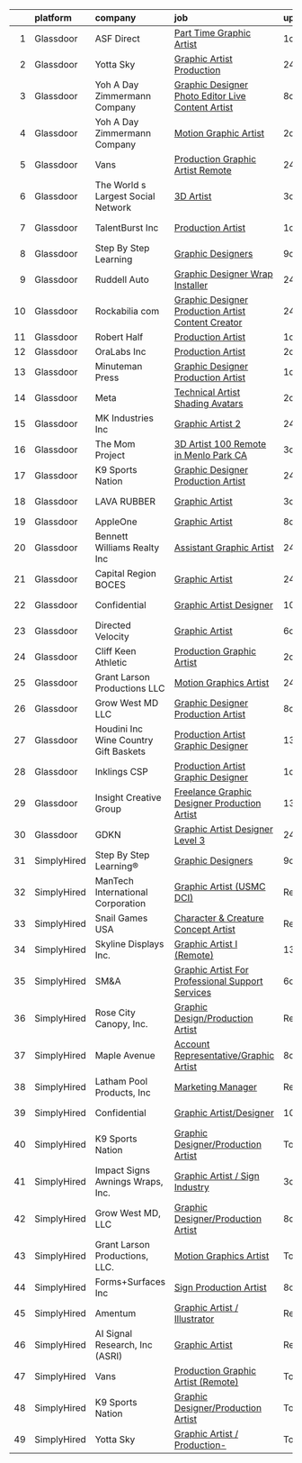

|    | platform    | company                                 | job                                                                                                                                                                                                                                                                                                                                                                                                                                                                                                                                                                                                                                                                                                                                                                                                                                                                                                                                                                                                                                                                                                                                                                                                                                                                                                                                                                                                                                                       | update_time   | location          |
|---:|:------------|:----------------------------------------|:----------------------------------------------------------------------------------------------------------------------------------------------------------------------------------------------------------------------------------------------------------------------------------------------------------------------------------------------------------------------------------------------------------------------------------------------------------------------------------------------------------------------------------------------------------------------------------------------------------------------------------------------------------------------------------------------------------------------------------------------------------------------------------------------------------------------------------------------------------------------------------------------------------------------------------------------------------------------------------------------------------------------------------------------------------------------------------------------------------------------------------------------------------------------------------------------------------------------------------------------------------------------------------------------------------------------------------------------------------------------------------------------------------------------------------------------------------|:--------------|:------------------|
|  1 | Glassdoor   | ASF Direct                              | [Part Time Graphic Artist](https://www.glassdoor.com/partner/jobListing.htm?pos=109&ao=1110586&s=58&guid=00000182fd08b6799819ae726f97ec83&src=GD_JOB_AD&t=SR&vt=w&ea=1&cs=1_6942d450&cb=1662102583231&jobListingId=1008105968080&cpc=FD56AAAF1899B499&jrtk=3-0-1gbughdkuihks801-1gbughdlgi7lj800-7b8ca7eaf2ec117d--6NYlbfkN0B3WUMrqpVxQr7h284cQhtpV-mfLRJNlRd-4gVisIvsnIHzdqtJMEpTgu7cNkcRhqKIY9OKkh_5s6tOx919c41UIi7hUwx5eLxCjmA2b3Qt8FYL-VMQOXcDcg6yv_cnXG5aUWZymd6p-NZtf6ighWBdT0c7C_iRJHUGUryYxvBbUy6r05yp-UvmoiAA1qyFU4qU9JBhq2Cr6IsGFH6ibCr3fd094ZERLURXaODUcEIameMW8X4y2j9pM4h0xKYu1z3IrPxkadvW7C7jrXJB0fCX5uvRm-BfRiX_wuF7sMGpjkNOJb30wcstETR0bqkXwThO-Vt5RXE5zmhG8I03_aNsZVQOLSuDYZmpSMuOCCZQaSwuHM3HiD1Y7qpdX9XkDwgAluvRShfcVLQ2STtOq-z1BQoa_VFaHPwRN7z0B9sJYD9RZQYtv4j0NnD-lWcLLnmHnmWnDmWtqRS30MXNNs3qMtAqtOYzXKdQ85mvgY4gotbEZwIPMIg4_9WvpvuVVoWx7PpgVbxQNA%3D%3D)                                                                                                                                                                                                                                                                                                                                                                                                                                                                                                                                                                           | 1d            | San Antonio, TX   |
|  2 | Glassdoor   | Yotta Sky                               | [Graphic Artist   Production ](https://www.glassdoor.com/partner/jobListing.htm?pos=105&ao=1110586&s=58&guid=00000182fd08b6799819ae726f97ec83&src=GD_JOB_AD&t=SR&vt=w&ea=1&cs=1_2951463b&cb=1662102583230&jobListingId=1008111191652&cpc=45DC3EB807283E85&jrtk=3-0-1gbughdkuihks801-1gbughdlgi7lj800-1df08da2a602082f--6NYlbfkN0AY4guaBc_odNxnJHTncvfwFu86WvDwtbc_K-gSZc1x5NPDcKz_OCFYfMJhKgLr49Gmr7utCPM6ZXPL8ZqpICZgWKNKvMuh_9Ll_aQV8mwfGJdMINyHY2DeaDQ4WSgowsfQ_5y69jAmMEADRjAvO8rHKy9nL9udzcpXx-gZT3C4g_3Tyt0q7V3BtestkVveP0htfPZrtb7kEamiosVhW9xiSCZDazptqChjnpOAqFIk403lnD249OLE24t85WyQCFH2PweBVpZwqnoGTBO6LEUtsSHScGqBUbj5W2mazx4xS53eG3ArDM0_qeciqND8a8Ym6MxP3tjUs9UYWe3IrpNmAVE0ik1zxUh_OGfEej1CZR9VIQb8ecsl1ZEevPv0UeWIZl6Yyt7a9nCGX4fwZcwzTFZRiBRoJQVQTEhUhZX0rfyTWACHT2P0f0n7WPaZPy2C6GyhaMVDXS9H89otsbrBvxwM3f_QVJbCh5Ck2Mz5x2po9ObyLkuw_-z1AzmJffI%3D)                                                                                                                                                                                                                                                                                                                                                                                                                                                                                                                                                                                     | 24h           | San Juan, PR      |
|  3 | Glassdoor   | Yoh  A Day   Zimmermann Company         | [Graphic Designer Photo Editor   Live Content Artist](https://www.glassdoor.com/partner/jobListing.htm?pos=119&ao=1110586&s=58&guid=00000182fd08b6799819ae726f97ec83&src=GD_JOB_AD&t=SR&vt=w&ea=1&cs=1_99f1b622&cb=1662102583232&jobListingId=1008092127841&cpc=C4A69CCDBB3B9599&jrtk=3-0-1gbughdkuihks801-1gbughdlgi7lj800-97c04bff3b3bab67--6NYlbfkN0Ae6Qmv8rNb3d5rEsMPL_plhvilYeiJERi7JqghURwQ9bq2mHgMGRGP2iYP1nqVQ_DIMryfs6BR5EyRixQCSfQQ1MuICmH795knzpaBdGJ9kSIKAtOkBBd-jxD4vAb_KigNpgnSCuBybEGJIMe3pDshcVyifdrpJZTLOeu60HVqNcceI-_ovfmS-PPqng3R_EE6iGESiyrP4yuMZDBdJ0FDCfUOijQkdETrB-7t0VybrLtRA_zqVwFR7VTRztzDn_u0wwA0WYiMnrteuKULwKxVxkaklTrwc0gXUDpZLF-9g_IhKcMzXIIKvjnra_l_Ydozo5rt89UQZlhEyGcGDWdL5PojfO0bd6LG8zqOpsQsTIMN7R16xoh3PcVKnfbwMtKBoxqNZR_PReQjOu9lB8Rha0xdCN9svMKRcT3-xO4JFaYcIbH4YTu1LG741RzZrKfrerFEFePh7E0DLiVldV5Ydlg2HgkGM-Y%3D)                                                                                                                                                                                                                                                                                                                                                                                                                                                                                                                                                                                              | 8d            | San Diego, CA     |
|  4 | Glassdoor   | Yoh  A Day   Zimmermann Company         | [Motion Graphic Artist](https://www.glassdoor.com/partner/jobListing.htm?pos=117&ao=1110586&s=58&guid=00000182fd08b6799819ae726f97ec83&src=GD_JOB_AD&t=SR&vt=w&ea=1&cs=1_479dd004&cb=1662102583232&jobListingId=1008104450000&cpc=451933188B21919D&jrtk=3-0-1gbughdkuihks801-1gbughdlgi7lj800-d51fac1d690b7e00--6NYlbfkN0Ae6Qmv8rNb3d5rEsMPL_plhvilYeiJERi7JqghURwQ9bq2mHgMGRGP2iYP1nqVQ_AcuO8YB_ce7mvR5T2LH_9Zr-f5wtW2vKfcumYr7VOigM5um3n2l2sXwckjtNlLSoI6uTsLXECnyJT5AzXLxrVsmtwhl1j5tJ-9PK4Ktv6HI3qwtZxF0KcteH3Uw4djpRwqhtEY6qY1NRcwDzaGqrqcFOkXni7DIlCSk9P3YDJVVaYe7vQpMB8HxJEFWMSrVbrO3JoJpWIjX6rUvPQemCm_P7zrzJh6nigTrvV6NHs1uOLUbROD9z84iQWYl3H_Fl4Fxw69RqkIhVGJ0XwcWaSrXUk0Ty9u_kSLIcPP9oiwlmzwsQefiVQzWRU8nmCYAPIApAonPPr8Y5eRabLvgp2fGR70PZzyAf5I_2KVcY6fU-WuaS2lQ6AX_NGR4LyyfcQ4IYxtaqunDuNY6RihgRRanP03Xh8No8W3J_bo_MWs1g%3D%3D)                                                                                                                                                                                                                                                                                                                                                                                                                                                                                                                                                                                                              | 2d            | Remote            |
|  5 | Glassdoor   | Vans                                    | [Production Graphic Artist  Remote ](https://www.glassdoor.com/partner/jobListing.htm?pos=127&ao=1136043&s=58&guid=00000182fd08b6799819ae726f97ec83&src=GD_JOB_AD&t=SR&vt=w&ea=1&cs=1_e6dc8374&cb=1662102583232&jobListingId=1008111619572&jrtk=3-0-1gbughdkuihks801-1gbughdlgi7lj800-8f458e43ca949a13-)                                                                                                                                                                                                                                                                                                                                                                                                                                                                                                                                                                                                                                                                                                                                                                                                                                                                                                                                                                                                                                                                                                                                                  | 24h           | Appleton, WI      |
|  6 | Glassdoor   | The World s Largest Social Network      | [3D Artist](https://www.glassdoor.com/partner/jobListing.htm?pos=125&ao=1110586&s=58&guid=00000182fd08b6799819ae726f97ec83&src=GD_JOB_AD&t=SR&vt=w&ea=1&cs=1_3d1f8546&cb=1662102583232&jobListingId=1008101832019&cpc=AC285F3A3ECA6BB0&jrtk=3-0-1gbughdkuihks801-1gbughdlgi7lj800-8fcda0edc12eaa9b--6NYlbfkN0DSgjPPcnEdvoK3uuxfISLALE6pB1FR7YSHOr_tSg5_QGIhoz_2VqUepdcKLBLI_zQ5vW7COe9b5mlnVXQPZh-LCDTWvpcID5VL-Y-dck3OFKxyxzH8bOfDIUENNU8cHnxMEbimO4vZSH99drUQuM-N0RdNfyWkpSpm1sBW4nersKwSm9JI8Oo0atTKpOnGtPl0kpc9vFc6Z5n6O90usPgLH8zp347f0uKcKBdy29-rQOT-8hrdrIS5RlrzHCfuTzWkiPGktKesml1VSZHJ8KyE4vUDrqs9dz-nIxWa0N6uqrOsHAbXDywY2D_VLLSsH2UTjRXYl2rbizlaIbrzWb_weCUjss-XMhvSxQSROBJB_o1yEF-eiBVAFOnfLSrpsRg_6GDy8RPh5vJWVQ2GCHMkmeWK6c-qNqkJ_YpjX_anLusDNShi_jNNNgd4fBu9f-Ipt5R3536nKduT7pOKJU9Db07gAfaAKTKC8HC6GIHSwlLtlsRJ0mOiXaGjgzgKW8E6WdxHYodBgb3HH0Ny1QeuJ4lY1jfgG3cDU5bCGQsaM1No0bRvZVJmTtkgDFNThwlchq7Aw6P7Wg%3D%3D)                                                                                                                                                                                                                                                                                                                                                                                                                                                                                                                          | 3d            | Menlo Park, CA    |
|  7 | Glassdoor   | TalentBurst  Inc                        | [Production Artist](https://www.glassdoor.com/partner/jobListing.htm?pos=126&ao=1110586&s=58&guid=00000182fd08b6799819ae726f97ec83&src=GD_JOB_AD&t=SR&vt=w&ea=1&cs=1_ef997812&cb=1662102583233&jobListingId=1008107313652&cpc=8795CF9063CD573D&jrtk=3-0-1gbughdkuihks801-1gbughdlgi7lj800-2343bd21bceca915--6NYlbfkN0AytblDjMhCTRr2PwXSTF3LlCyagmIhB_qBKYhkTsU9J8kbOkkPPbkHTn1PvWfxq-P--G7iJVbCjoAWRA-2EPGsiwqbM7BTgMfYPfIPMb8FLadvKLhp-NcBPATlX-1urrntRq_YwSu1RiTA1dC--iQjPqkHD2WtQbQ95hc8NfUpIrLhXoJm0lT0U-AklQU4GUbQCwTpkjutK7LJXuAQ4pkm4K_mffvSSGMXBwnN0XfgUh12fZbl9AuHc6o6Y6E9Y78uf7DrA5KWusAwrk_hFRfFzj2L8sWhw4oNRpnpRIosWfXCee2VE7fRlKF4qbFnKru43PX0IrR-X2QFblqhN9_KmRvDrfggZpqlLBiz8d_eS91wR5h0mJt3nJdmPFxjnsk4Tr7vTQu2ZGqRBRxGkPo2QixqdkuQ6wvLyHZ2NjdIqrRrQQOutTdIe8azu4GBI2iUQw4F4txywsO5wVayCE2G6z6BjkQ3PVC6_-5QGLOMECqhEsOLZD07QbwIfyve6wsVB8DAyu9u7g%3D%3D)                                                                                                                                                                                                                                                                                                                                                                                                                                                                                                                                                                                  | 1d            | Fort Worth, TX    |
|  8 | Glassdoor   | Step By Step Learning                   | [Graphic Designers](https://www.glassdoor.com/partner/jobListing.htm?pos=130&ao=1136043&s=58&guid=00000182fd08b6799819ae726f97ec83&src=GD_JOB_AD&t=SR&vt=w&ea=1&cs=1_8c26636a&cb=1662102583233&jobListingId=1008089893648&jrtk=3-0-1gbughdkuihks801-1gbughdlgi7lj800-9d5efbbbac5ff951-)                                                                                                                                                                                                                                                                                                                                                                                                                                                                                                                                                                                                                                                                                                                                                                                                                                                                                                                                                                                                                                                                                                                                                                   | 9d            | Remote            |
|  9 | Glassdoor   | Ruddell Auto                            | [Graphic Designer Wrap Installer](https://www.glassdoor.com/partner/jobListing.htm?pos=104&ao=1110586&s=58&guid=00000182fd08b6799819ae726f97ec83&src=GD_JOB_AD&t=SR&vt=w&ea=1&cs=1_7c1e4153&cb=1662102583230&jobListingId=1008111624350&cpc=12E12AFF69C1CE61&jrtk=3-0-1gbughdkuihks801-1gbughdlgi7lj800-fabb5426b8f05f83--6NYlbfkN0A0k39Bnz3dYLjemisttO_HEYWYOtZl2cOGQ9Uy4y7pOZbuKG5Q2OGL3sRabwBXKW5DTW0YsGxB8a8jVPVnMZliGmgL4v1QdVL412mdEtgB1iPJYMtu0aLPFY1VFPS0A4qAsUdLlvCKwYh0hRRtoG9wagIcVxV0Lbc75p0zZ_E-SIIdmVMsHdkME-i9FGQmOMMsIeMjw69NjRT23AcHP_mp6era0VaGU0UX3O-70Syya1QBZH4lao4mBiVrjDya0yTDvc95D7ka_9Whl8DjwgEby_CgN1IebVb9z17_ySTMog2WjNVZtxsZM7JbC8ErvjqoW9haSHY8W1pu02U5ZpTYAaFWlEFyyzRO33c1yaaOq18MPxO3IRuXOnaXO8RaJMWx2ptImUopTE8jzqGO12kRgVpeRuHWeCpiXf5I8xrj4m9Rgdstq-bcUQy3oip3VnZt-rzQXe22iJn2J9hIP6kKIBKdTQm1efe-aS3-fVYMzPnUs12a8fQlGdAZ-lTQKrxXTIB-BMDg3eGAIzK1ourE)                                                                                                                                                                                                                                                                                                                                                                                                                                                                                                                                                                | 24h           | Port Angeles, WA  |
| 10 | Glassdoor   | Rockabilia com                          | [Graphic Designer Production Artist Content Creator](https://www.glassdoor.com/partner/jobListing.htm?pos=106&ao=1110586&s=58&guid=00000182fd08b6799819ae726f97ec83&src=GD_JOB_AD&t=SR&vt=w&ea=1&cs=1_9fc5661b&cb=1662102583230&jobListingId=1008110946388&cpc=883DC43018083D9A&jrtk=3-0-1gbughdkuihks801-1gbughdlgi7lj800-b3bf8b398f9a3c39--6NYlbfkN0B9u3lnY1XnjCPzinT6wbtOUJar6Hjo4ZeOVCcXXiJJFgRiomQ-C35cgbEbtHWxiZIpLB-JEVV9_AKrVyWbp_PIsCgL3SwPktAWAxw4xPIAZDE0bXzlixH6MYSQXdZxSJKgrKqKPpf4ai2VCnksawETUYKHTZuJbLwsQU_23HQrHaRsTlOO_9liY_GfZ2Uwq8cQPIsABa6S2ZAAHWpJ05GiS7Qhbt5-zQsZHRTb4eKFawD94SUMCpyL79oJazWPB7wyPsoLOmBWbgv2F3PLYQb6wedg6yEjZ_qqgc7zacvSHpS1egbv5eQyaKEINWL_5ghd5untykJlXxTONr7bDO4H5nMcK4YdKLCu-3ZAhV2k2a-P5rpUembhluUHOhVSVDuF6L_Qjw7XS_DtMFNeso34B5i0T1vQo4wAg0XdDY4D6qc2iIAUs3s3kPB8b-Kn3CstS3oqOkoiaaE7gZZWFWj2AMoBrNlw2-AYbcwf_ThTVMCimpxZeKM1mazBPHHAyacyH9j6dNaZJQ%3D%3D)                                                                                                                                                                                                                                                                                                                                                                                                                                                                                                                                                 | 24h           | Chanhassen, MN    |
| 11 | Glassdoor   | Robert Half                             | [Production Artist](https://www.glassdoor.com/partner/jobListing.htm?pos=123&ao=1110586&s=58&guid=00000182fd08b6799819ae726f97ec83&src=GD_JOB_AD&t=SR&vt=w&ea=1&cs=1_24e99c79&cb=1662102583232&jobListingId=1008107855792&cpc=6FC5BA77C9A4CD78&jrtk=3-0-1gbughdkuihks801-1gbughdlgi7lj800-a641f55a403ec759--6NYlbfkN0CpzDdaQkua3np5pkmj49lKioZwmwxQ-yx5plwbYmV_M_naZz0UvX_-GEYUMVc-ypXkbxrAtAWfmOUrwiThZ9o0R28dfJEfTrMAYELoU7yj-0Lacw3UnDp44yddqRDEB19MUwE9q12_DCPpi736YnKiz8t4An9EgeHoh6enNqAOwjNcnHqsLiWl3vQYyzk6Tb3KAV2nEGJVlfg6ypghXQdYXAwZ9q9tq5PPFs-soSvNQs2VIW-zblTxMk2PHiej6hSoAbWgNpHiXckZY7T0cOUPAkMU_DutlLzo-9VJ16YIy52qm9bFZh2aWMcEeoVlvU_Op9XVJTJ57aL1dv-BID3hxGqHEtmrmnqfkly--gN9v4KuGVZ0L57-cY6WHALBDzvFj4Sc4aTk0ZDTnXjAvopdD7qNejSXlBOjuQx4vQz8auUQIsgUIi_DQFjsyeUGmLcToa09vTu5_60XaYV8ViK04wPTCsSprlnLB0iRlPHkJ0YuH-jmvxLNy2lyLtQTrmbHSUbC9qpDz4H6yOWjM3GONNO5IvMGpHgqgt8sYDUEQw%3D%3D)                                                                                                                                                                                                                                                                                                                                                                                                                                                                                                                                                  | 1d            | Torrance, CA      |
| 12 | Glassdoor   | OraLabs Inc                             | [Production Artist](https://www.glassdoor.com/partner/jobListing.htm?pos=120&ao=1110586&s=58&guid=00000182fd08b6799819ae726f97ec83&src=GD_JOB_AD&t=SR&vt=w&ea=1&cs=1_60e18557&cb=1662102583232&jobListingId=1008104215215&cpc=FAE5E775D180B2FB&jrtk=3-0-1gbughdkuihks801-1gbughdlgi7lj800-1f6e7ecb032e17ea--6NYlbfkN0DmY_8SCGB_dJNqqOyAn2a00tINGNm57C4ueuUBMhPQsyGfciBazvuS858t2QwnvV9dWNz5O4mryQISdXF8Y_Q5hDKPj9_AAQXmoelOI4UcCQDx7D6e8etCbyz_nGkV50iYPEu8jh3Mv6ITMvY337gwyub6EBnA8zrSEHGeZpwb9pRRdSc0GE_58qkvwYAE7k89cJ15nrjTzP3MdGmfzGBXcGI-91LqOY9FGR21DPmn1uxc8eSRfMg5M7JGdler74AQpNQMzIs6W5l-eRjk2xJ9VsHGn5WI68zhKOhDVWpQxMmcoj036fJQgCK8iO8tw5_3m7bplzRcUivnswNRjB1i1IWNtY4MaVfCc-Td-YSXS-2EMzglEcUQrtE8DMGya7SFOpAR7vml2ZSpcx4W0RqntPBxDJAwq-Iin7lZgGrvO9VXTCLGexkn63q8_YsnX6R65mmGabipcS8qRqwroGY6hjQCC-8PdhofKV4XA6z6FUs2WStoN5qW)                                                                                                                                                                                                                                                                                                                                                                                                                                                                                                                                                                                                              | 2d            | Parker, CO        |
| 13 | Glassdoor   | Minuteman Press                         | [Graphic Designer Production Artist](https://www.glassdoor.com/partner/jobListing.htm?pos=112&ao=1110586&s=58&guid=00000182fd08b6799819ae726f97ec83&src=GD_JOB_AD&t=SR&vt=w&ea=1&cs=1_190bb548&cb=1662102583231&jobListingId=1008107368724&cpc=036CEF58F9688075&jrtk=3-0-1gbughdkuihks801-1gbughdlgi7lj800-30527af113ba67f0--6NYlbfkN0BBQCbLjAAHbyR3pC7IANtC_uS6jncFiPOENvusHtF3n2I6j0sdfrBLBIyOxSjQkAhQlGzORsgcFeMQhxKi43V81TAc7yoynu-8RqXsBWcODM6HA_P1-mEiUFNqttI56gLh1nmB1NKeu7SDrfHZf1YcZ-vE-9nJfWFP41z1coIeq9Pl5hCxZzvKVqwHmqp3IbwI97IQUoM2ltTcIhm8VsaTjquC-feVrAJrrhNGcTtc0C2CdNBVNfRJkOwBtjgTvGZ-mOMm5-8dBtKp6e98y689qmI_rzAeNQONKLGzADka1SZjtIAzO8OKx2ME7VyJjNd4Mnou2dgGAN1nfwsjkojoPihS61BCE0pKRby9Ace6vF7eHQ5QxTehExXbgGEZSE__IuYteB5iNAwv-0b2cX7xq4oZxKCbz9XhwL0ybBxxz1T92cF96pRHVb19u96btsIIuwDaWHo_uuJqG2hpMjjwjFEv7rSZ8JkMW9CDzx1m0WhvYOlouSqmmJCDUbpB0L1V3blt2cxwIRZpMLVzDmOn)                                                                                                                                                                                                                                                                                                                                                                                                                                                                                                                                                             | 1d            | Palm Desert, CA   |
| 14 | Glassdoor   | Meta                                    | [Technical Artist  Shading  Avatars ](https://www.glassdoor.com/partner/jobListing.htm?pos=116&ao=1110586&s=58&guid=00000182fd08b6799819ae726f97ec83&src=GD_JOB_AD&t=SR&vt=w&cs=1_7a45f1c1&cb=1662102583231&jobListingId=1008104919858&cpc=7F6F94E2229B3AB5&jrtk=3-0-1gbughdkuihks801-1gbughdlgi7lj800-f15d80185ea8b6cb--6NYlbfkN0DYl4UJW4r1Vl7FEn6T9F-rD9lpC-0oMJVSiWjK_MGUd8e8cHXcpv6KPyjLHZEfqkWmIihMCJXc31fMADfN0gJ7IUkPxhTp1nyQtrbvzomRIl047Bd7eGennDhYyBKwa6LFWtvklSdcE7P7hOAfvItVNb7U6znhKcTIS6fI4UQgWLG352V_IizaADTTqeeBU46CHtIxToHssrO1y-hdG-vvmmXmOEl_cW1oTYQjEjzPogE62QpoZKIQ8sdt2t_MoBo9H1Z_RWCGYoyCDarJLl41d7jqKRx6wffMdg0F0gS1tcYBQFj0aIWuzIrY3tk1YOdAqrwLFiD-xREBAigobDRnXoit2-Dh2JD2ikogTw0P_SV7VU-TQpCVLAPPnoYcoJYTRdZEMgWJ81y2y616cW7cpQYaYcQNQanzGiNGpbWlOjGEDWwYktGLv88kxo7VKTPA05qLUJcrvDfVGEEf1-ajqlmb34oUBWL9mI64Ce-ULVbxqOL808hjjuItkgGu9mUHnKlW0tG9y64MHAD2UUe9qh54AVrJFdWoq4VMTliJUp1GZ_Bsy-5tcmvTso9-q7nqi3KNPRlYcQhc1P26c2Tbsel7Yu7-afL4j9ecFUR_JSzPu8bTUUo4sTAMykGzWdqKdiwvCeBtQzfnmXsheHx5JL7ST7B9iORXLa6AjbJAynuAMDZhrqpRtVc0YJ6RE9MoOC6bDfcQUIbHbrm6Cvi8Hyrgd1Kp9WEkp-a4gP3qycgCM28LMp4UiiJ_AqivT0iPsbTSulByKmfD32T6FW3EJjV9gnW9gW3sso7UXCoyJzljgPaJlTdCqDY6YoOSIlJ3wV99UW-hQGSeDDjwxQavq4aoPs7m4lLm8Ig-bHUiLPxZr9QosdB3vhoN_skmP48Pwr_Ezge4Y9xmd8sC0m4PdxGc_Bm4LCGOPg2caP55Mp1ozkepyPDB_uACLaaCMkVUXUM--MEw5pZh2S9RspXtGdpMC6d_rr4ie8woluwnbxT_7yqP3lrAeR_n69TjcR-n6sj2nWZyNilPnYQTEFQppFBA4Gl81ts0b2rarhcqNPV_MI52DIcj) | 2d            | Remote            |
| 15 | Glassdoor   | MK Industries  Inc                      | [Graphic Artist 2](https://www.glassdoor.com/partner/jobListing.htm?pos=129&ao=1136043&s=58&guid=00000182fd08b6799819ae726f97ec83&src=GD_JOB_AD&t=SR&vt=w&ea=1&cs=1_de40b141&cb=1662102583233&jobListingId=1008110344747&jrtk=3-0-1gbughdkuihks801-1gbughdlgi7lj800-0441de00d072f097-)                                                                                                                                                                                                                                                                                                                                                                                                                                                                                                                                                                                                                                                                                                                                                                                                                                                                                                                                                                                                                                                                                                                                                                    | 24h           | Pascagoula, MS    |
| 16 | Glassdoor   | The Mom Project                         | [3D Artist  100  Remote in Menlo Park  CA ](https://www.glassdoor.com/partner/jobListing.htm?pos=121&ao=1110586&s=58&guid=00000182fd08b6799819ae726f97ec83&src=GD_JOB_AD&t=SR&vt=w&cs=1_007d4d8a&cb=1662102583232&jobListingId=1008102377815&cpc=32EE424DE2B657EB&jrtk=3-0-1gbughdkuihks801-1gbughdlgi7lj800-99a50386500b7120--6NYlbfkN0BDp_epf89aHDQhKpPegNJQ_ldQpEFZQsM9OcONMGxWx6pU56EKHF58QjVdAUvn2gWCbb4iPylPCb40oRhLObA73Dzu5agUhwv28ctDaCesusQE5u8OWuwSsGbXFNG0CPuPg94BiiADrz4s2q0aI9FZ9835oNsExqZZ8uTkojmQUmQxAXKV5mgUM9v0GdqhdexcSffH8Y2KeMb3rnw_W98TMBtXr2l9d30rvDdv0f5Rpf0qw_3H3OSrER1W3leyOXvPi18UU4TDRl7qdGPhBu9qztAyDWeqsNMslsnnk8MmxN1Dyj2FkGydl809xS7Ntbh-cA2Aqtq2v5T2vTEWMF3ml5yLC7aHaBtqX4Os5DGpXvWm8kVX4Mw-KdaTQBvTLqUMqJiXQcO2v6OASKpnaQcfxbAqIzxuJe2J0oUBUuiKh5gx6lsPb_kZ3-dYAcA3qmsyg0Pu6Hpni675uj7xVH3gairXz99uAsEEUJkFRuUD9ytHsDMjYtULp_CKfNQLsS0nPh0p5J_mNrNC0BbMSj1e3IUuGs7mnxNIelq--3thgixB_sMcCR-U3icOkoCyz4E%3D)                                                                                                                                                                                                                                                                                                                                                                                                                                                                                                             | 3d            | Remote            |
| 17 | Glassdoor   | K9 Sports Nation                        | [Graphic Designer Production Artist](https://www.glassdoor.com/partner/jobListing.htm?pos=101&ao=1110586&s=58&guid=00000182fd08b6799819ae726f97ec83&src=GD_JOB_AD&t=SR&vt=w&ea=1&cs=1_efcc57d3&cb=1662102583230&jobListingId=1008110168448&cpc=F41FEAB56D215062&jrtk=3-0-1gbughdkuihks801-1gbughdlgi7lj800-58ffb3cab13633d5--6NYlbfkN0AtlW_omU2Xx3W-19HQ_drmTKCWebiHnmA5lS5PDL5G8WHWVC1E87EzjhkXIyk3pymnVmLBJ9ZPpM2F7DssSIX-BynU26PtybXApyD_-v48dK4-Hbml_3OQIgybsON6Vt3hYMn9BnwsOz2yEnPf-GtxIuy7vIKTtnPi27SEj8l2-ISaPkpm1iHC1RO4A86Yi4_Fnk0fmukzQC1sHRoqdFQ6zqp72WMAYs7luHnN229HbwowI7MIRD6DHBB17knzKFToyZq9NERXAnn91P4m78q3LaWQl2oxxlbqs7I8OQTgvtHFKHD4hPNIhtMsTLgyzTxnMOlbwRNlWSJGQuIkXVqMqQmM1j2K5VmQ1fVuDWtTuLyO5fCBUP3SrNmvcx672iD5iqWghHHxOPnRYsa81AnBFWYSszyXoY679YqPd5sBhWqITvLwRQ33O8hT2W6TTN6s0cBsjGk0EdCquuhbbVVn4mgJ9zFyQSB37H-rdbLP7Ts04ro1A83ZwTUFMBYL2f8%3D)                                                                                                                                                                                                                                                                                                                                                                                                                                                                                                                                                                               | 24h           | Remote            |
| 18 | Glassdoor   | LAVA RUBBER                             | [    Graphic Artist    ](https://www.glassdoor.com/partner/jobListing.htm?pos=114&ao=1110586&s=58&guid=00000182fd08b6799819ae726f97ec83&src=GD_JOB_AD&t=SR&vt=w&ea=1&cs=1_e8b361ff&cb=1662102583231&jobListingId=1008100898696&cpc=0C139D4CAD5A6DB2&jrtk=3-0-1gbughdkuihks801-1gbughdlgi7lj800-d4175d13a33226d0--6NYlbfkN0DKacrHzZVwfge9JTM9kHF-_7jOVNj-AcOHC_DUtFxDEn9SEKCKowJsFbKF27F7zl2ezqhkRJzZTMO8h6GYFXco1rBj0heinbbdk4OnDbrTFe7wHbnf03XvsPZdgOkkoE62M8x-HJ87kitAcb_Fa8cxrA_LBfYTZ77KEUFxwixAJ1PuFSW8zoOQtIJvFZNdqyVR3Dq-zZn0S5T4qGOUtxAKo7rI8hhQNN_1Zz8A47k6FzIeDBgTw_xWanxerjRwKldufd3zjjMg6HiIZVaLNs5-fIiK49kyFp8EAvYg-DPHxYsc6hxhWqiwdM0b7YjoQe5Fc9YEZSTpnfD2k-JTaFta6izXUCg3PHS3KsgXuwF1BrNrwR1Tz54HYKK5l7CxiSVkrr6GMYKZM7wincEJoZT4haijpunAXG981gYeZLEaAts096DHqpMT4hs4F-vq84IEtKpl55UPEsePh_ZNVaXQj-cvhyYRSPV9JV04sEB0ARTFmEX4HMQXBb2kGgpbv54%3D)                                                                                                                                                                                                                                                                                                                                                                                                                                                                                                                                                                                           | 3d            | Manasquan, NJ     |
| 19 | Glassdoor   | AppleOne                                | [Graphic Artist](https://www.glassdoor.com/partner/jobListing.htm?pos=122&ao=1110586&s=58&guid=00000182fd08b6799819ae726f97ec83&src=GD_JOB_AD&t=SR&vt=w&ea=1&cs=1_26b5ec6f&cb=1662102583232&jobListingId=1008091761056&cpc=334ABAF5D42DC775&jrtk=3-0-1gbughdkuihks801-1gbughdlgi7lj800-0533d92347c23134--6NYlbfkN0Akmm0SHSm6KXMG3PLe28cvsql5ALZY-VGg2iXYcU3b0_QqRwb6uEYTLIurolMOrvzee4fojbyMPCU9Kwc2_8Y85Q0y5qu_TW7yxZ9n5qpQgE8eMsnpVPn2xbWw-NKnXj6fwIcQ6j5vX3u3Td1oRF5C1aQvZPvD7DjWtQyUC_bNsf1s5bpG8icz2GJY2_BxVLEyeWU3OYbOMCyAjc2lTwCzZnL1CFI8_Pds6_wddmZUQGAkXg3AuUkZeY8Q4DKEAXec5kjwo0V6ZpDG1smGiA0Oz4Z3oZpOzXBVoSwcG17JCJQwpCzOPC4gv3KUrofr_07_5S-FRDnY1mwmqD2rmssuSduqauwoDTXD2NTPnoRFpfkBFyUMLZlj3XgGyPwvAE-A36EzbiYz_KGWj7e472D71ecbd8z7lqTHP-mhIDatGuKtaHGtXPn-juJiHTKF9oRSnS0vAzU4uNXXYsPEEPiKd_v13BNOtY7vpwcbOPLE4iLUlfwwMMoUd6ROx978YAWDJegKHsm2lF3vyrZiRvxD_HrImf1SStJkvKO5995HejQOM-z8t-P-fNfAUaOZpRkGT8PScT-qLSda3m4VNZTI)                                                                                                                                                                                                                                                                                                                                                                                                                                                                                                                 | 8d            | Corona, CA        |
| 20 | Glassdoor   | Bennett Williams Realty  Inc            | [Assistant Graphic Artist](https://www.glassdoor.com/partner/jobListing.htm?pos=108&ao=1110586&s=58&guid=00000182fd08b6799819ae726f97ec83&src=GD_JOB_AD&t=SR&vt=w&ea=1&cs=1_fe9b29a4&cb=1662102583231&jobListingId=1008111583099&cpc=71532419B2302243&jrtk=3-0-1gbughdkuihks801-1gbughdlgi7lj800-727985b135e06cc8--6NYlbfkN0A953Z9EfJZc5Z9y7Wb0NkuJO-5BBnqXCJSieP3bN3oTxAO8dGQJw4jN8SLhRzWiqv2BhOkJSrsweYL7yxfSI9-Y6sTFTERHe4ULbckrNCegdWbJMx1AUnqr7ctCn542co9ZUlSgOiS-7HmDZX2g6ghu0yB5dfWo39Zx6ux4lYo43VMLBZCa5fFfoudp8phzGR0y4SjBRBk-g4800L8AhEtSbMbqsKK26xB7DaAYMGz9_CURo3L_HITHoDkqq_oPNvtwk_Fr5K3BjXuk7Uxisi7Z5OcDmvPkeZwMAw5ggH0hnr01SZWQ1RqJX_0r3Gv2gZlNU8nIhYPhA6P8zTP4A2JRjc1KAw0IXG0ovTu8vil1FsrkFQWWP2wC8DpZYEGwcO2QhLz-msSIYRpvZ2ZkT5wSxoK5wxOHjf2P1-81aXMC5CGCqy7ioa-OmUJgC6k6yMgP6-Ke_PJfp2ij379F_rZ7omQaNZsfzBmTObPvHqVwiC2FjvInDwWLHCZD27Y6NoH3nhAuIaORw%3D%3D)                                                                                                                                                                                                                                                                                                                                                                                                                                                                                                                                                                           | 24h           | York, PA          |
| 21 | Glassdoor   | Capital Region BOCES                    | [Graphic Artist](https://www.glassdoor.com/partner/jobListing.htm?pos=128&ao=1136043&s=58&guid=00000182fd08b6799819ae726f97ec83&src=GD_JOB_AD&t=SR&vt=w&ea=1&cs=1_179513b0&cb=1662102583232&jobListingId=1008110280289&jrtk=3-0-1gbughdkuihks801-1gbughdlgi7lj800-2e3c52fe8909294a-)                                                                                                                                                                                                                                                                                                                                                                                                                                                                                                                                                                                                                                                                                                                                                                                                                                                                                                                                                                                                                                                                                                                                                                      | 24h           | Canton, NY        |
| 22 | Glassdoor   | Confidential                            | [Graphic Artist Designer](https://www.glassdoor.com/partner/jobListing.htm?pos=107&ao=1110586&s=58&guid=00000182fd08b6799819ae726f97ec83&src=GD_JOB_AD&t=SR&vt=w&ea=1&cs=1_97177359&cb=1662102583231&jobListingId=1008086455360&cpc=275B60D2C545FCD5&jrtk=3-0-1gbughdkuihks801-1gbughdlgi7lj800-df6054d9bf2d7442--6NYlbfkN0BBApSCe8UkoDFUdPjGJGk8b0MTMAA9T7qj8oBjbEembES3sCZ1MtbBS1JPdQksttoUAd6Rf7ym2EjtByhGRttwPRiT_zng9Wh8KGxyYJqsV3MJP4fOUbC_D_vuPYriaxySJr5Vq5i2cj7QdR68bUPDPJDpzmyA21NFOIueA16Ru2ih5wmJB90ZQy9MU--uHk1Qx0EY57CTHaw9CpisOfns6TtHO1fSyicr5bExPY6akeXPL3BZ7PfDb-OaerrfN4_iySce4oudNqDu4OQQE77b0xnsIeKjj0O965PI8cMgaslj3ipLqCEMXbu754AZuv0zEnOTRb0OxtwpdlcHkxXH0KVerAkLNsbhXC4C80BbsdWwyoYyIcXnF6w4Az3KQa5OR1bzqht7HOf4-3hmf0spT5lR15RQJ1R4GO5ft0_UnxbOEUnpEQlYQnXOZkzMeX-t8JhTC6agex95Nx7FJPQi5bCHXxaydTmOYMtwe8eNWdqzOg-6x-uLt3Md90cxJSMtWQut-PYxgA%3D%3D)                                                                                                                                                                                                                                                                                                                                                                                                                                                                                                                                                                            | 10d           | Sherwood, AR      |
| 23 | Glassdoor   | Directed Velocity                       | [Graphic Artist](https://www.glassdoor.com/partner/jobListing.htm?pos=118&ao=1110586&s=58&guid=00000182fd08b6799819ae726f97ec83&src=GD_JOB_AD&t=SR&vt=w&ea=1&cs=1_93719521&cb=1662102583232&jobListingId=1008096569061&cpc=B076152010A3B66C&jrtk=3-0-1gbughdkuihks801-1gbughdlgi7lj800-77549f607ffdb599--6NYlbfkN0AUYHRlBMKli3yZ4ucnG_v2-L9lrL1mi3hbEiUXKU2OqFOrzBLqdgHNgeKl49I_OWG1zDOIAlw42ip-OmKUkTWriaegnd-b6_IGByaH8ATRWZn3EuM3wYfulncIGWRngBAFalrdCGymdS5nk7SSOU7XQC7yx_BpYGsboIyNqmiIqtfpPPYCeD-WN3QBuadC5bCxyqGftn55qlRrBHUQcS55CSW_IDXJRClhpMBDkbSv2SwdkgB56mWE19hU0ov8IyVCQhMbcFacOIV0nlH2QVhDv-YKyIZVLFxSA1wQ1Krm1yNeH1q2s_Lzwc4AXswoBcDTdY9gfKvqQ0vdhRjicEGYPsWnaSO7kq1jNsO28Tu40bDtEC9Osmf30hIO4wgq0elRCwOClbvRa-yKoduSY6VklumfEf8hIXmFGqQLJJppXJtkDFnttECK29OkGaUqsaEemuff2WcYfGNXizmOkt-Wri23LQ_Q78IlLh1h-FRqfO1_wxsUjX18GGMlgRg-qWg%3D)                                                                                                                                                                                                                                                                                                                                                                                                                                                                                                                                                                                                   | 6d            | Arlington, TX     |
| 24 | Glassdoor   | Cliff Keen Athletic                     | [Production Graphic Artist](https://www.glassdoor.com/partner/jobListing.htm?pos=115&ao=1110586&s=58&guid=00000182fd08b6799819ae726f97ec83&src=GD_JOB_AD&t=SR&vt=w&ea=1&cs=1_dc07ae2c&cb=1662102583231&jobListingId=1008103590234&cpc=723ADC3DFE402989&jrtk=3-0-1gbughdkuihks801-1gbughdlgi7lj800-9701fb43fe6ff249--6NYlbfkN0AS3oPsAAmCngCu4U51_2RxXyfS7TdWOFtWPOafNW52Iz1HeQVGuvsYC6B7LXUr9VDFdb8ddiIuM62tTE_2_oS9EhDVntX7U9eCE3Z4a-lqRItXybP2VcQMg7fQtbbaYCVd64Dxp84FQltAyX4JUN06OicpJJcYF2kn46mpY_jMQ40fqYayNqP-cnF8eSwsccRpC3jpUNHHpahPkeU0PP3hDCD2Inr8T4ymUMAqevWBfSoFPRo-u_7w07ofe4Shn2E6jRZ3nCqfjW9l0BnbuEzOREttYCXneFl_rqye3IxWLAFD9EUXc3E8iXaZ2E8KwwN5w7Wt0NvNZeXbdLFypj2dQW3wNIlB6M_eYoZvd66HqBENwIQJqsulxLU_Ebl8RPeFXEqbyL3LZdh9vi08S750cOH3NrZboZO6qbNk7uOhn1lk4I2-XdlcXxXx3Yjz2j2ZtxEwIvJ750rt_4VDkbe3d7vw6dyz4uwS9nLkQ67LOiQ8oc8IIY0IhoBPLzMpo5s%3D)                                                                                                                                                                                                                                                                                                                                                                                                                                                                                                                                                                                        | 2d            | Ann Arbor, MI     |
| 25 | Glassdoor   | Grant Larson Productions  LLC           | [Motion Graphics Artist](https://www.glassdoor.com/partner/jobListing.htm?pos=113&ao=1110586&s=58&guid=00000182fd08b6799819ae726f97ec83&src=GD_JOB_AD&t=SR&vt=w&ea=1&cs=1_6ebe151d&cb=1662102583231&jobListingId=1008111454161&cpc=32EE424DE2B657EB&jrtk=3-0-1gbughdkuihks801-1gbughdlgi7lj800-5e29d584a584787f--6NYlbfkN0BSBS2CirgMVZwgtbCv8gu1SBRnAnro82jSX6S-53mZbgGFrqRiVZyeCXdRrp8VxFPPHzdh2ZdUyk_dl-dUoISKf61tSCRKMaWVozqdEpDqEQNCpAlXG1KxaX1HOSasYO-XdqCa81OqlU8tGU9WPwDk61RgXaq0XvxDd6I-Xu-QNOYXtDUj-1RN37iYK5sskN0_U90nIG6-u3hq6MQZlBDBXfzYB39aGnOJBwbNz09dLLmTcvyhRyI8hB0VGR7llIeYw8XO2FqMHVsF8kYvXE4KvzuG_UL4pKC97xvRu_fTRJIfB9ZHN2cIMeWWJ0KmdWkBWOvsohOx6tkONGX47CePbGCHzjD1w5czig-a6EWmim6m0OEkoA-JlFQO-_8mPErzIBPytuBW6WuBvhDKGd4NPD0rwOjiCF03Ba7rhsSOgO4q2LnPJAtYUd1IHzZ597tR5kLmQahB2P-oXn5qFux4YraTaQKom198UbE6i5AarRmjyLn54eoxnz3TvHVBVk4%3D)                                                                                                                                                                                                                                                                                                                                                                                                                                                                                                                                                                                           | 24h           | Pennsylvania      |
| 26 | Glassdoor   | Grow West MD  LLC                       | [Graphic Designer Production Artist](https://www.glassdoor.com/partner/jobListing.htm?pos=102&ao=1110586&s=58&guid=00000182fd08b6799819ae726f97ec83&src=GD_JOB_AD&t=SR&vt=w&ea=1&cs=1_404aaf48&cb=1662102583230&jobListingId=1008091647547&cpc=6A461AFE751253A5&jrtk=3-0-1gbughdkuihks801-1gbughdlgi7lj800-865596e4b128b3a8--6NYlbfkN0Dc6jhuI21nKiK8kSSGmBdG3z4Xdd3a0pLo8mbzb6IfK91HLqOKPhgnYtrbJ2blG1MY6G2t4rsIluK5iyZU0KNHahlPjs3CJikw3UZURAsF2HDIjSee9Xt8XEjrFY-rfvu7FrVzBvpuxR8lT7AHGejOmBWsb89_ESU8htd0c9HW0HiTEAOTKTq6anXYnyTQnEu3Xy-NUl6wW6q8SJ48Kh3ksCz-6egi7dHcKOvaYsowKKj1MqutXA6FoZCPHBFbCNaQv53yt-LnEt6WapswrvrreTks589nS5LTmsBzw9M0nRhC_sdgSc4PSfR1fbI3I7fwRQPV0FyU7fXKz31RhxIWfJTpwwX9A71dju3TY8FXrweuwK1eDzhlVxsJ9TfeBXIRLn9Fa3tK_MDcSOYquBVHS6hD8IlGf1CXV36nnPsdGGzWRwCGf8WA3bcyl6oS2k3YPuLIruK4C58tEkevtHuf9d0RHO2hoQdmkwec_5d28-dADWzuFnq3gZjQBLdfMmwvEOLtjRBmy_tSC3B3LGwt)                                                                                                                                                                                                                                                                                                                                                                                                                                                                                                                                                             | 8d            | Cumberland, MD    |
| 27 | Glassdoor   | Houdini Inc   Wine Country Gift Baskets | [Production Artist Graphic Designer](https://www.glassdoor.com/partner/jobListing.htm?pos=110&ao=1110586&s=58&guid=00000182fd08b6799819ae726f97ec83&src=GD_JOB_AD&t=SR&vt=w&ea=1&cs=1_eb8302ee&cb=1662102583231&jobListingId=1008081441552&cpc=FF950A86FEA5DF54&jrtk=3-0-1gbughdkuihks801-1gbughdlgi7lj800-6b8e0700c5334f2d--6NYlbfkN0B3DslFKMNUluqKc1Wh2wUADIwflRxR_qiwbt9w8aG4zl7B9UCok6ZGwUs9c6IyFHKN08j8QWTfNpi9f5Z3ajPm8_UiV1M4L1VRAiY_SnDyxPsTiAamp9sWMXQ3l8Brt6RjreFaWZ10vKOX1t0z85NxsDs6LfnMfdEADew1eSGWBdEdl73LyAAcR6aPWZp-Ji7GffJYsqVRyQn3OZyHbFbSc8Efi0R-Z9jxE0K84bbod9bT_OGN6xor2vNVP02NN3buPjOEPY9oghyrJ_MOr-pAZgSKtPTJuRvDqxMrLcAVkUqW9oURgHuDu1tngdf1fm8m0q86UQG-_e-kDIaKDzxvfTQIfpJVwZJAUq_okhjeYoG9m4Az1tzdVLoKstQPEF6z96rnB9-Dj8r_dGXeNCcWBKkqGB8HdAFnxeNPIswkK9h-aA8yw-dNxh2wA0f8O6D20XpUJAEwANmWDTuXgwdvONmsuxesZg1_QqCyGilkCxlhznAva0WvPOMAQJGr0Vw4Gv2UdL0_REfNBLByOsQc)                                                                                                                                                                                                                                                                                                                                                                                                                                                                                                                                                             | 13d           | Fullerton, CA     |
| 28 | Glassdoor   | Inklings CSP                            | [Production Artist Graphic Designer](https://www.glassdoor.com/partner/jobListing.htm?pos=111&ao=1110586&s=58&guid=00000182fd08b6799819ae726f97ec83&src=GD_JOB_AD&t=SR&vt=w&ea=1&cs=1_f75510ab&cb=1662102583231&jobListingId=1008107294157&cpc=C4A69CCDBB3B9599&jrtk=3-0-1gbughdkuihks801-1gbughdlgi7lj800-2d9851b567afacd6--6NYlbfkN0CoyMkkGAxZjVSt7VAP9q1mrEz8cQI1X8C5P0Fsj6Ojc3wfq6oxB_9melr-3mC39msXzpBG23DMnU33C7lj0vh162QrY1HhVGWuespK1ws7oXnvb5HokrceiwDC6ktEmsfFgfa7-ELJEzH6bdtUkox7czijmHfM2daxL8bFDLSOWN-kWwC6YI6_rtnBAvzf3-PCwQSwkoiC5UA0IUh02Pq7RBWZuywEcpLKtDN7R_A3HPs41Ggp-W36Pmr3Vi0PbTdNVi-C2Z6k2skAsKSQ9yTg6jhts4mS8aufieYMhm_AdodUrU8e_tcVnZxaA8jACgS0OUntOIbxcmMvPtUTTKsOFB2xVayQOL7VwFNCR_gQ4dWazsCvTTPbYBi-Yb5nnXYhxNQkcjoruaoF_5kgIYMNcutKxK34WeOKbLnMsVn5NgJEc96G6K54j3wQRoKMfBrdb5IPXI95GEVYcCMSFlv93Yj0cddAX8xcPMecFaU73CfNJ_Qg-vPm81J5G2pRkatZqnt3RkAE8A%3D%3D)                                                                                                                                                                                                                                                                                                                                                                                                                                                                                                                                                                 | 1d            | Loveland, CO      |
| 29 | Glassdoor   | Insight Creative Group                  | [Freelance Graphic Designer Production Artist](https://www.glassdoor.com/partner/jobListing.htm?pos=103&ao=1110586&s=58&guid=00000182fd08b6799819ae726f97ec83&src=GD_JOB_AD&t=SR&vt=w&ea=1&cs=1_bf7625dc&cb=1662102583230&jobListingId=1008081091887&cpc=412D8C26869823CD&jrtk=3-0-1gbughdkuihks801-1gbughdlgi7lj800-e2569512a46b1b61--6NYlbfkN0AuAjYKnBHsdkcMxrD7ZJITXxV72vImVt5xOyKRJQecNLptHT1ZOkyZa8ubgDaEqsGN4RvC2ebsVtohhZM2LYhWfb5D4MJO2JhoVcSjDN0P6B7b_qgNw4umRq6-Lz6XnM34Ntfe0kpK8SZKSZHZyINJbBN8FcH4iWt2pD836Bul7KJntN-qrqjuuRlP-zRb7PQRMNwy8kShjpW_2YWqRnEBFJop2x3mEGX2PMJSpk_jj-UIUZXhQGdn70tRK5Dr9g7azqJBtxdKK79mTbdfgl2zS_UetwXjqJpsjU_cb9h_zmuXx5TndTDPeE31Ghxn71u8_rTVeAVTMGO9xmJksLeOwsT-qdakPKsU7rM1PhJxpJ-j6BOk3x085IpgccF8I6ynfxHaOJeLng8MkYRCzxB3_vCn9qlZR8AkIn3JhIbuaU4lVVTQeoojIBOuMVRUP0KLjUoSt5-SlrPVg3sZP3KyWS-USkeh_JJhX9q3Kxrr2f_MckD2pVoEQCEwtWYNiDHTKSGbsZoXkWYclqw2_ZDH39NQCxV48lA%3D)                                                                                                                                                                                                                                                                                                                                                                                                                                                                                                                                     | 13d           | Oklahoma City, OK |
| 30 | Glassdoor   | GDKN                                    | [Graphic Artist Designer Level 3](https://www.glassdoor.com/partner/jobListing.htm?pos=124&ao=1110586&s=58&guid=00000182fd08b6799819ae726f97ec83&src=GD_JOB_AD&t=SR&vt=w&ea=1&cs=1_9740ebcf&cb=1662102583232&jobListingId=1008111440422&cpc=F41FEAB56D215062&jrtk=3-0-1gbughdkuihks801-1gbughdlgi7lj800-3a582e2513720605--6NYlbfkN0A57XGms1TCGdSYvMZk-KBXSoGY3ElX1dFrDOLABjVSM5mSf2WBMOppSWeAeUQg-9XyIv5WHSdVTXIHMKs6af6cbM5Mb0l5TQkwG17_Iavonyvoyo12vY_vBRiTSmF-K3JrBAmSkKL13-2Q0goQd9MW5Q7wzFn43zsUqS7cdDizqCgnBOIgGEIn0t5QIW3M5XiYod1yvjTGOQYzA-NZYR6CD9X-ulXeiBSlpSS_Y6MTbOvtc4YO_XAaDuCIn1qOK-ozw4XbPbAsB7t7uuTaeri3wD62XdY4hGXqvQtyLyLZQBEenJ3V7kdH86f746VPS3aVPN-ZY9WtocGGzhHnVllbyBdGP53z9POOUEtM4sUxeXiYSwqDuFSA9RECgvDtX9hFR3HOAJ0tKnhHv1R5TUHQ5nd2mP9zQYXo-cWfQ1RFTXulp2SoSpYkh0r_xiEJONRpWLSoeS-uLIP4CmVJZaLoY_b03CXkZ6ElbQsVZRZIODzAv0dWBjuZutIUTpJ4lVV6CLxpGM8d7g%3D%3D)                                                                                                                                                                                                                                                                                                                                                                                                                                                                                                                                                                    | 24h           | Orlando, FL       |
| 31 | SimplyHired | Step By Step Learning®                  | [Graphic Designers](https://www.simplyhired.com/job/3VbmFWvuh2T401CK26HTT2Q73UGXEbWWfB_nd78x99QPunPPmCitcA?q=graphic+artist)                                                                                                                                                                                                                                                                                                                                                                                                                                                                                                                                                                                                                                                                                                                                                                                                                                                                                                                                                                                                                                                                                                                                                                                                                                                                                                                              | 9d            | Remote            |
| 32 | SimplyHired | ManTech International Corporation       | [Graphic Artist (USMC DCI)](https://www.simplyhired.com/job/Sx33svJnnUx5pXBeECDKJPaH4CMM7fi0kpAUxLElrngBmQEjVs0Klw?q=graphic+artist)                                                                                                                                                                                                                                                                                                                                                                                                                                                                                                                                                                                                                                                                                                                                                                                                                                                                                                                                                                                                                                                                                                                                                                                                                                                                                                                      | Recently      | Stafford, VA      |
| 33 | SimplyHired | Snail Games USA                         | [Character & Creature Concept Artist](https://www.simplyhired.com/job/9zRbZWABpFZtD-rBL8gAzPB0JXUCAYloKc0z7lSteiwMJT3TMkR9Iw?q=graphic+artist)                                                                                                                                                                                                                                                                                                                                                                                                                                                                                                                                                                                                                                                                                                                                                                                                                                                                                                                                                                                                                                                                                                                                                                                                                                                                                                            | Recently      | Remote            |
| 34 | SimplyHired | Skyline Displays Inc.                   | [Graphic Artist I (Remote)](https://www.simplyhired.com/job/wQyeSUW5wB54LbcvYxUfeB6qyKt55GB3gm4oqBaCLs1GL0rE_xLjRA?q=graphic+artist)                                                                                                                                                                                                                                                                                                                                                                                                                                                                                                                                                                                                                                                                                                                                                                                                                                                                                                                                                                                                                                                                                                                                                                                                                                                                                                                      | 13d           | United States     |
| 35 | SimplyHired | SM&A                                    | [Graphic Artist For Professional Support Services](https://www.simplyhired.com/job/_bPrhCwkZNbSuf5seF8T_C-VYOqlw_tdVLb4gvB21EpNqYLtnKshzw?q=graphic+artist)                                                                                                                                                                                                                                                                                                                                                                                                                                                                                                                                                                                                                                                                                                                                                                                                                                                                                                                                                                                                                                                                                                                                                                                                                                                                                               | 6d            | Remote            |
| 36 | SimplyHired | Rose City Canopy, Inc.                  | [Graphic Design/Production Artist](https://www.simplyhired.com/job/fxJM8ZTC96-Btwll2MGmeUBjELYOaA5RUOfN2Ji5f4RJFOd_ZPS7oA?q=graphic+artist)                                                                                                                                                                                                                                                                                                                                                                                                                                                                                                                                                                                                                                                                                                                                                                                                                                                                                                                                                                                                                                                                                                                                                                                                                                                                                                               | Recently      | Eagle Bend, MN    |
| 37 | SimplyHired | Maple Avenue                            | [Account Representative/Graphic Artist](https://www.simplyhired.com/job/lPHJycUYlPfSwbPhpMXTAMWbdGTP8KdRDKpHmyIJnKfYAqF4lridBA?q=graphic+artist)                                                                                                                                                                                                                                                                                                                                                                                                                                                                                                                                                                                                                                                                                                                                                                                                                                                                                                                                                                                                                                                                                                                                                                                                                                                                                                          | 8d            | Big Bend, WI      |
| 38 | SimplyHired | Latham Pool Products, Inc               | [Marketing Manager](https://www.simplyhired.com/job/dPT9JtrjiVR5UNpO4P3Nt4vqBLTeWHFe__NZky4UZgZ-JqxxoFePxw?q=graphic+artist)                                                                                                                                                                                                                                                                                                                                                                                                                                                                                                                                                                                                                                                                                                                                                                                                                                                                                                                                                                                                                                                                                                                                                                                                                                                                                                                              | Recently      | Latham, NY        |
| 39 | SimplyHired | Confidential                            | [Graphic Artist/Designer](https://www.simplyhired.com/job/0xySWpq75KJo26mtUpIVw9mUNbVT61ThsnYBYghvvY_ZkzVDnLFh9g?q=graphic+artist)                                                                                                                                                                                                                                                                                                                                                                                                                                                                                                                                                                                                                                                                                                                                                                                                                                                                                                                                                                                                                                                                                                                                                                                                                                                                                                                        | 10d           | Sherwood, AR      |
| 40 | SimplyHired | K9 Sports Nation                        | [Graphic Designer/Production Artist](https://www.simplyhired.com/job/RzlbZHLB3bUWGAqi1dRVniA0qC0yN1445ixBhg2-vVXU2TCZZWU4gw?q=graphic+artist)                                                                                                                                                                                                                                                                                                                                                                                                                                                                                                                                                                                                                                                                                                                                                                                                                                                                                                                                                                                                                                                                                                                                                                                                                                                                                                             | Today         | Remote            |
| 41 | SimplyHired | Impact Signs Awnings Wraps, Inc.        | [Graphic Artist / Sign Industry](https://www.simplyhired.com/job/B38d853MvCLIM7aE48kSRWl3ru0J1Ta_GLb2qo3oDt3sNg8HAOZKGQ?q=graphic+artist)                                                                                                                                                                                                                                                                                                                                                                                                                                                                                                                                                                                                                                                                                                                                                                                                                                                                                                                                                                                                                                                                                                                                                                                                                                                                                                                 | 3d            | Sedalia, MO       |
| 42 | SimplyHired | Grow West MD, LLC                       | [Graphic Designer/Production Artist](https://www.simplyhired.com/job/hYh0GE24NBDtHJ5amwyEOqlRpQE0vLoB2a-yECtwk5lWq86WYKrSmA?q=graphic+artist)                                                                                                                                                                                                                                                                                                                                                                                                                                                                                                                                                                                                                                                                                                                                                                                                                                                                                                                                                                                                                                                                                                                                                                                                                                                                                                             | 8d            | Cumberland, MD    |
| 43 | SimplyHired | Grant Larson Productions, LLC.          | [Motion Graphics Artist](https://www.simplyhired.com/job/PesY0QQdcnyQNaNyb6SNq214nBy-8hYG-FutPiNNwpyrH6GotFBwhA?q=graphic+artist)                                                                                                                                                                                                                                                                                                                                                                                                                                                                                                                                                                                                                                                                                                                                                                                                                                                                                                                                                                                                                                                                                                                                                                                                                                                                                                                         | Today         | Pennsylvania      |
| 44 | SimplyHired | Forms+Surfaces Inc                      | [Sign Production Artist](https://www.simplyhired.com/job/FOm6VFBUMiAT6cIozEqwFVL95k7xefa_auakEYTp4J_GMpdF-wfzhg?q=graphic+artist)                                                                                                                                                                                                                                                                                                                                                                                                                                                                                                                                                                                                                                                                                                                                                                                                                                                                                                                                                                                                                                                                                                                                                                                                                                                                                                                         | 8d            | Remote            |
| 45 | SimplyHired | Amentum                                 | [Graphic Artist / Illustrator](https://www.simplyhired.com/job/-Yd5W3QPZAG0uAiSbOelsFzqUNkwXsklamaIAYR3iCqfQhe-1ICCfw?q=graphic+artist)                                                                                                                                                                                                                                                                                                                                                                                                                                                                                                                                                                                                                                                                                                                                                                                                                                                                                                                                                                                                                                                                                                                                                                                                                                                                                                                   | Recently      | Fort Belvoir, VA  |
| 46 | SimplyHired | AI Signal Research, Inc (ASRI)          | [Graphic Artist](https://www.simplyhired.com/job/BWA37c_b6Hb_tdvjwNPcj3k5MDx1ldKg3wQkUfyO6NzI5TtUY1fl_Q?q=graphic+artist)                                                                                                                                                                                                                                                                                                                                                                                                                                                                                                                                                                                                                                                                                                                                                                                                                                                                                                                                                                                                                                                                                                                                                                                                                                                                                                                                 | Recently      | Dahlgren, VA      |
| 47 | SimplyHired | Vans                                    | [Production Graphic Artist (Remote)](https://www.simplyhired.com/job/QO_JKpX06gI-74NLinHbERSlL0MijgFdUsWdyjcNPLj7P5BxqE5XWQ?q=graphic+artist)                                                                                                                                                                                                                                                                                                                                                                                                                                                                                                                                                                                                                                                                                                                                                                                                                                                                                                                                                                                                                                                                                                                                                                                                                                                                                                             | Today         | Appleton, WI      |
| 48 | SimplyHired | K9 Sports Nation                        | [Graphic Designer/Production Artist](https://www.simplyhired.com/job/RzlbZHLB3bUWGAqi1dRVniA0qC0yN1445ixBhg2-vVXU2TCZZWU4gw?q=graphic+artist)                                                                                                                                                                                                                                                                                                                                                                                                                                                                                                                                                                                                                                                                                                                                                                                                                                                                                                                                                                                                                                                                                                                                                                                                                                                                                                             | Today         | Remote            |
| 49 | SimplyHired | Yotta Sky                               | [Graphic Artist / Production-](https://www.simplyhired.com/job/C48ao15utrRqsHb9b7GKWE6IBGOW8u6hHzZ8An9q9hwY9GlnFgUJIg?q=graphic+artist)                                                                                                                                                                                                                                                                                                                                                                                                                                                                                                                                                                                                                                                                                                                                                                                                                                                                                                                                                                                                                                                                                                                                                                                                                                                                                                                   | Today         | San Juan, PR      |